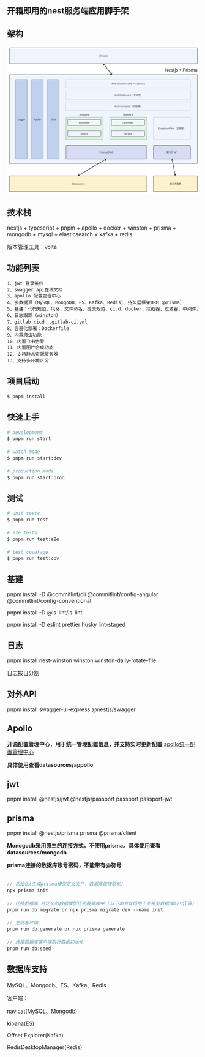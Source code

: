 ## 开箱即用的nest服务端应用脚手架

## 架构

![架构](whiteboard_exported_image.png)

## 技术栈

nestjs + typescript + pnpm + apollo + docker + winston + prisma + mongodb + mysql + elasticsearch + kafka + redis

版本管理工具：volta

## 功能列表

```bash
1、jwt 登录鉴权
2、swagger api在线文档
3、apollo 配置管理中心
4、多数据源（MySQL、MongoDB、ES、Kafka、Redis）、持久层框架ORM（prisma）
5、基建：代码规范、风格、文件命名、提交规范、cicd、docker、拦截器、过滤器、中间件，统一出入参
6、日志跟踪（winston）
7、gitlab cicd：.gitlab-ci.yml
8、容器化部署：Dockerfile
9、内置爬虫功能
10、内置飞书告警
11、内置图片合成功能
12、支持静态资源服务器
13、支持多环境区分
```

## 项目启动

```bash
$ pnpm install
```

## 快速上手

```bash
# development
$ pnpm run start

# watch mode
$ pnpm run start:dev

# production mode
$ pnpm run start:prod
```

## 测试

```bash
# unit tests
$ pnpm run test

# e2e tests
$ pnpm run test:e2e

# test coverage
$ pnpm run test:cov
```

## 基建

pnpm install -D @commitlint/cli @commitlint/config-angular @commitlint/config-conventional

pnpm install -D @ls-lint/ls-lint

pnpm install -D eslint prettier husky lint-staged

## 日志

pnpm install nest-winston winston winston-daily-rotate-file

日志按日分割

## 对外API

pnpm install swagger-ui-express @nestjs/swagger

## Apollo

**开源配置管理中心，用于统一管理配置信息，并支持实时更新配置**
[apollo统一配置管理中心](https://github.com/apolloconfig/apollo/wiki/Apollo%E9%85%8D%E7%BD%AE%E4%B8%AD%E5%BF%83%E4%BB%8B%E7%BB%8D)

**具体使用查看datasources/appollo**

## jwt

pnpm install @nestjs/jwt @nestjs/passport passport passport-jwt

## prisma

pnpm install @nestjs/prisma prisma @prisma/client

**Monogodb采用原生的连接方式，不使用prisma。具体使用查看datasources/mongodb**

**prisma连接的数据库账号密码，不能带有@符号**

```js

// 初始化(生成prisma模型定义文件，数据库连接驱动)
npx prisma init

// 迁移数据库 将定义的数据模型迁到数据库中 (以下命令仅适用于关系型数据库mysql等)
pnpm run db:migrate or npx prisma migrate dev --name init

// 生成客户端
pnpm run db:generate or npx prisma generate

// 连接数据库客户端执行数据初始化
pnpm run db:seed

```

## 数据库支持

MySQL、Mongodb、ES、Kafka、Redis

客户端：

navicat(MySQL、Mongodb)

kibana(ES)

Offset Explorer(Kafka)

RedisDesktopManager(Redis)
